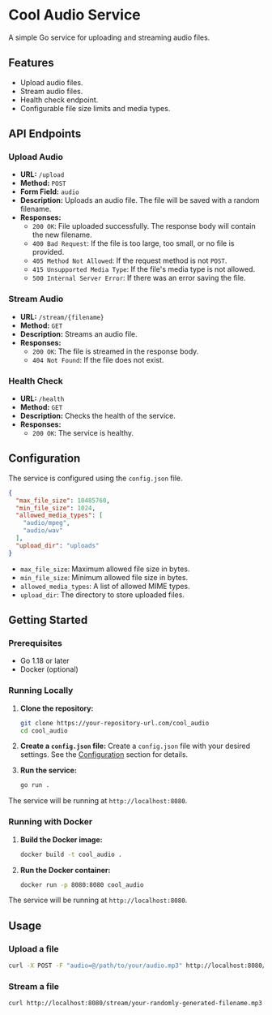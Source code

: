 # Cool Audio Service

A simple Go service for uploading and streaming audio files.

## Features

*   Upload audio files.
*   Stream audio files.
*   Health check endpoint.
*   Configurable file size limits and media types.

## API Endpoints

### Upload Audio

*   **URL:** `/upload`
*   **Method:** `POST`
*   **Form Field:** `audio`
*   **Description:** Uploads an audio file. The file will be saved with a random filename.
*   **Responses:**
    *   `200 OK`: File uploaded successfully. The response body will contain the new filename.
    *   `400 Bad Request`: If the file is too large, too small, or no file is provided.
    *   `405 Method Not Allowed`: If the request method is not `POST`.
    *   `415 Unsupported Media Type`: If the file's media type is not allowed.
    *   `500 Internal Server Error`: If there was an error saving the file.

### Stream Audio

*   **URL:** `/stream/{filename}`
*   **Method:** `GET`
*   **Description:** Streams an audio file.
*   **Responses:**
    *   `200 OK`: The file is streamed in the response body.
    *   `404 Not Found`: If the file does not exist.

### Health Check

*   **URL:** `/health`
*   **Method:** `GET`
*   **Description:** Checks the health of the service.
*   **Responses:**
    *   `200 OK`: The service is healthy.

## Configuration

The service is configured using the `config.json` file.

```json
{
  "max_file_size": 10485760,
  "min_file_size": 1024,
  "allowed_media_types": [
    "audio/mpeg",
    "audio/wav"
  ],
  "upload_dir": "uploads"
}
```

*   `max_file_size`: Maximum allowed file size in bytes.
*   `min_file_size`: Minimum allowed file size in bytes.
*   `allowed_media_types`: A list of allowed MIME types.
*   `upload_dir`: The directory to store uploaded files.

## Getting Started

### Prerequisites

*   Go 1.18 or later
*   Docker (optional)

### Running Locally

1.  **Clone the repository:**
    ```bash
    git clone https://your-repository-url.com/cool_audio
    cd cool_audio
    ```

2.  **Create a `config.json` file:**
    Create a `config.json` file with your desired settings. See the [Configuration](#configuration) section for details.

3.  **Run the service:**
    ```bash
    go run .
    ```

The service will be running at `http://localhost:8080`.

### Running with Docker

1.  **Build the Docker image:**
    ```bash
    docker build -t cool_audio .
    ```

2.  **Run the Docker container:**
    ```bash
    docker run -p 8080:8080 cool_audio
    ```

The service will be running at `http://localhost:8080`.

## Usage

### Upload a file

```bash
curl -X POST -F "audio=@/path/to/your/audio.mp3" http://localhost:8080/upload
```

### Stream a file

```bash
curl http://localhost:8080/stream/your-randomly-generated-filename.mp3
```
